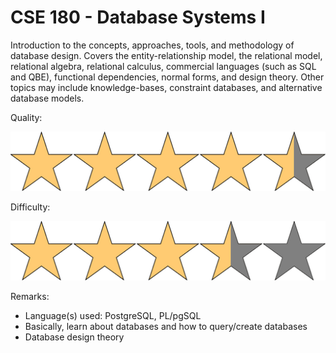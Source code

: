 # CSE 180 - Database Systems I

Introduction to the concepts, approaches, tools, and methodology of database design. Covers the entity-relationship model, the relational model, relational algebra, relational calculus, commercial languages (such as SQL and QBE), functional dependencies, normal forms, and design theory. Other topics may include knowledge-bases, constraint databases, and alternative database models.

Quality: 

![](../Media/4_5star.png)

Difficulty: 

![](../Media/3_5star.png)

Remarks:

- Language(s) used: PostgreSQL, PL/pgSQL
- Basically, learn about databases and how to query/create databases
- Database design theory
